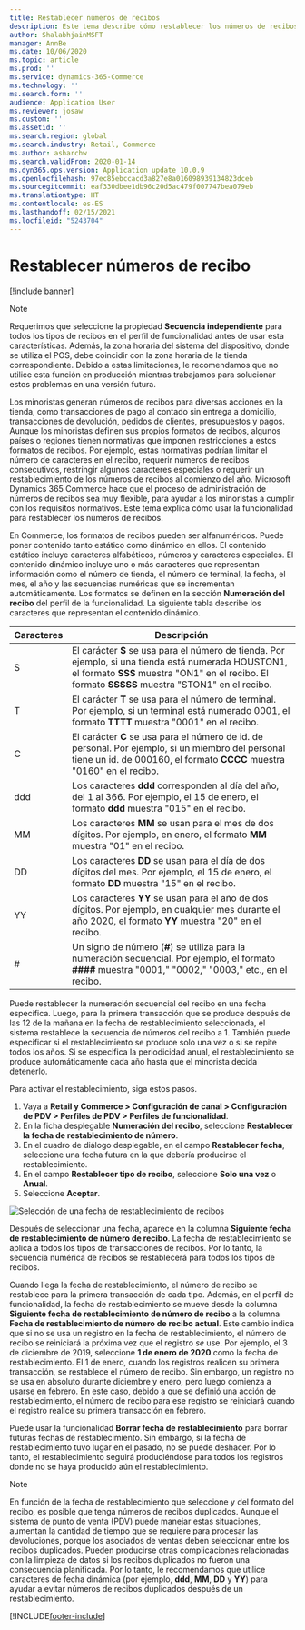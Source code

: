 ```yaml
---
title: Restablecer números de recibos
description: Este tema describe cómo restablecer los números de recibos que se utilizan para diversas acciones en una fecha deseada (por ejemplo, el ejercicio o el año natural).
author: ShalabhjainMSFT
manager: AnnBe
ms.date: 10/06/2020
ms.topic: article
ms.prod: ''
ms.service: dynamics-365-Commerce
ms.technology: ''
ms.search.form: ''
audience: Application User
ms.reviewer: josaw
ms.custom: ''
ms.assetid: ''
ms.search.region: global
ms.search.industry: Retail, Commerce
ms.author: asharchw
ms.search.validFrom: 2020-01-14
ms.dyn365.ops.version: Application update 10.0.9
ms.openlocfilehash: 97ec85ebccacd3a827e8a016098939134823dceb
ms.sourcegitcommit: eaf330dbee1db96c20d5ac479f007747bea079eb
ms.translationtype: HT
ms.contentlocale: es-ES
ms.lasthandoff: 02/15/2021
ms.locfileid: "5243704"
---
```

# <a name="reset-receipt-numbers"></a>Restablecer números de recibo 

[!include [banner](includes/banner.md)]

> [!NOTE]
> Requerimos que seleccione la propiedad **Secuencia independiente** para todos los tipos de recibos en el perfil de funcionalidad antes de usar esta características. Además, la zona horaria del sistema del dispositivo, donde se utiliza el POS, debe coincidir con la zona horaria de la tienda correspondiente. Debido a estas limitaciones, le recomendamos que no utilice esta función en producción mientras trabajamos para solucionar estos problemas en una versión futura. 

Los minoristas generan números de recibos para diversas acciones en la tienda, como transacciones de pago al contado sin entrega a domicilio, transacciones de devolución, pedidos de clientes, presupuestos y pagos. Aunque los minoristas definen sus propios formatos de recibos, algunos países o regiones tienen normativas que imponen restricciones a estos formatos de recibos. Por ejemplo, estas normativas podrían limitar el número de caracteres en el recibo, requerir números de recibos consecutivos, restringir algunos caracteres especiales o requerir un restablecimiento de los números de recibos al comienzo del año. Microsoft Dynamics 365 Commerce hace que el proceso de administración de números de recibos sea muy flexible, para ayudar a los minoristas a cumplir con los requisitos normativos. Este tema explica cómo usar la funcionalidad para restablecer los números de recibos.

En Commerce, los formatos de recibos pueden ser alfanuméricos. Puede poner contenido tanto estático como dinámico en ellos. El contenido estático incluye caracteres alfabéticos, números y caracteres especiales. El contenido dinámico incluye uno o más caracteres que representan información como el número de tienda, el número de terminal, la fecha, el mes, el año y las secuencias numéricas que se incrementan automáticamente. Los formatos se definen en la sección **Numeración del recibo** del perfil de la funcionalidad. La siguiente tabla describe los caracteres que representan el contenido dinámico.

| Caracteres | Descripción |
|------------|-------------|
| S          | El carácter **S** se usa para el número de tienda. Por ejemplo, si una tienda está numerada HOUSTON1, el formato **SSS** muestra "ON1" en el recibo. El formato **SSSSS** muestra "STON1" en el recibo. |
| T          | El carácter **T** se usa para el número de terminal. Por ejemplo, si un terminal está numerado 0001, el formato **TTTT** muestra "0001" en el recibo. |
| C          | El carácter **C** se usa para el número de id. de personal. Por ejemplo, si un miembro del personal tiene un id. de 000160, el formato **CCCC** muestra "0160" en el recibo. |
| ddd        | Los caracteres **ddd** corresponden al día del año, del 1 al 366. Por ejemplo, el 15 de enero, el formato **ddd** muestra "015" en el recibo. |
| MM         | Los caracteres **MM** se usan para el mes de dos dígitos. Por ejemplo, en enero, el formato **MM** muestra "01" en el recibo. |
| DD         | Los caracteres **DD** se usan para el día de dos dígitos del mes. Por ejemplo, el 15 de enero, el formato **DD** muestra "15" en el recibo. |
| YY         | Los caracteres **YY** se usan para el año de dos dígitos. Por ejemplo, en cualquier mes durante el año 2020, el formato **YY** muestra "20" en el recibo. |
| \#         | Un signo de número (**\#**) se utiliza para la numeración secuencial. Por ejemplo, el formato **####** muestra "0001," "0002," "0003," etc., en el recibo. |

Puede restablecer la numeración secuencial del recibo en una fecha específica. Luego, para la primera transacción que se produce después de las 12 de la mañana en la fecha de restablecimiento seleccionada, el sistema restablece la secuencia de números del recibo a 1. También puede especificar si el restablecimiento se produce solo una vez o si se repite todos los años. Si se especifica la periodicidad anual, el restablecimiento se produce automáticamente cada año hasta que el minorista decida detenerlo. 

Para activar el restablecimiento, siga estos pasos.

1. Vaya a **Retail y Commerce \> Configuración de canal \> Configuración de PDV \> Perfiles de PDV \> Perfiles de funcionalidad**.
1. En la ficha desplegable **Numeración del recibo**, seleccione **Restablecer la fecha de restablecimiento de número**.
1. En el cuadro de diálogo desplegable, en el campo **Restablecer fecha**, seleccione una fecha futura en la que debería producirse el restablecimiento.
1. En el campo **Restablecer tipo de recibo**, seleccione **Solo una vez** o **Anual**.
1. Seleccione **Aceptar**.

![Selección de una fecha de restablecimiento de recibos](media/Enable_receipt_reset.png "Selección de una fecha de restablecimiento de recibos")

Después de seleccionar una fecha, aparece en la columna **Siguiente fecha de restablecimiento de número de recibo**. La fecha de restablecimiento se aplica a todos los tipos de transacciones de recibos. Por lo tanto, la secuencia numérica de recibos se restablecerá para todos los tipos de recibos.

Cuando llega la fecha de restablecimiento, el número de recibo se restablece para la primera transacción de cada tipo. Además, en el perfil de funcionalidad, la fecha de restablecimiento se mueve desde la columna **Siguiente fecha de restablecimiento de número de recibo** a la columna **Fecha de restablecimiento de número de recibo actual**. Este cambio indica que si no se usa un registro en la fecha de restablecimiento, el número de recibo se reiniciará la próxima vez que el registro *se* use. Por ejemplo, el 3 de diciembre de 2019, seleccione **1 de enero de 2020** como la fecha de restablecimiento. El 1 de enero, cuando los registros realicen su primera transacción, se restablece el número de recibo. Sin embargo, un registro no se usa en absoluto durante diciembre y enero, pero luego comienza a usarse en febrero. En este caso, debido a que se definió una acción de restablecimiento, el número de recibo para ese registro se reiniciará cuando el registro realice su primera transacción en febrero.

Puede usar la funcionalidad **Borrar fecha de restablecimiento** para borrar futuras fechas de restablecimiento. Sin embargo, si la fecha de restablecimiento tuvo lugar en el pasado, no se puede deshacer. Por lo tanto, el restablecimiento seguirá produciéndose para todos los registros donde no se haya producido aún el restablecimiento.

> [!NOTE]
> En función de la fecha de restablecimiento que seleccione y del formato del recibo, es posible que tenga números de recibos duplicados. Aunque el sistema de punto de venta (PDV) puede manejar estas situaciones, aumentan la cantidad de tiempo que se requiere para procesar las devoluciones, porque los asociados de ventas deben seleccionar entre los recibos duplicados. Pueden producirse otras complicaciones relacionadas con la limpieza de datos si los recibos duplicados no fueron una consecuencia planificada. Por lo tanto, le recomendamos que utilice caracteres de fecha dinámica (por ejemplo, **ddd**, **MM**, **DD** y **YY**) para ayudar a evitar números de recibos duplicados después de un restablecimiento.


[!INCLUDE[footer-include](../includes/footer-banner.md)]